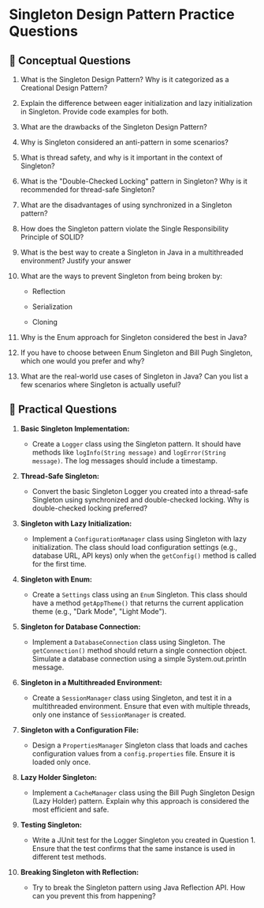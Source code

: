 # Singleton Design Pattern Practice Questions
 
## 📌 **Conceptual Questions**

1. What is the Singleton Design Pattern? Why is it categorized as a Creational Design Pattern?

2. Explain the difference between eager initialization and lazy initialization in Singleton. Provide code examples for both.
    
3. What are the drawbacks of the Singleton Design Pattern?
    
4. Why is Singleton considered an anti-pattern in some scenarios?
    
5. What is thread safety, and why is it important in the context of Singleton?
    
6. What is the "Double-Checked Locking" pattern in Singleton? Why is it recommended for thread-safe Singleton?
    
7. What are the disadvantages of using synchronized in a Singleton pattern?
    
8. How does the Singleton pattern violate the Single Responsibility Principle of SOLID?
    
9. What is the best way to create a Singleton in Java in a multithreaded environment? Justify your answer
    
10. What are the ways to prevent Singleton from being broken by:
    
    *   Reflection
        
    *   Serialization
        
    *   Cloning
        
11. Why is the Enum approach for Singleton considered the best in Java?
    
12. If you have to choose between Enum Singleton and Bill Pugh Singleton, which one would you prefer and why?
    
13. What are the real-world use cases of Singleton in Java? Can you list a few scenarios where Singleton is actually useful?


## 📌 **Practical Questions**

1. **Basic Singleton Implementation:**
    
    - Create a `Logger` class using the Singleton pattern. It should have methods like `logInfo(String message)` and `logError(String message)`. The log messages should include a timestamp.
        
2. **Thread-Safe Singleton:**
    
    - Convert the basic Singleton Logger you created into a thread-safe Singleton using synchronized and double-checked locking. Why is double-checked locking preferred?
        
3. **Singleton with Lazy Initialization:**
    
    - Implement a `ConfigurationManager` class using Singleton with lazy initialization. The class should load configuration settings (e.g., database URL, API keys) only when the `getConfig()` method is called for the first time.
        
4. **Singleton with Enum:**
    
    - Create a `Settings` class using an `Enum` Singleton. This class should have a method `getAppTheme()` that returns the current application theme (e.g., "Dark Mode", "Light Mode").
        
5. **Singleton for Database Connection:**
    
    - Implement a `DatabaseConnection` class using Singleton. The `getConnection()` method should return a single connection object. Simulate a database connection using a simple System.out.println message.
        
6. **Singleton in a Multithreaded Environment:**
    
    - Create a `SessionManager` class using Singleton, and test it in a multithreaded environment. Ensure that even with multiple threads, only one instance of `SessionManager` is created.
        
7. **Singleton with a Configuration File:**
    
    - Design a `PropertiesManager` Singleton class that loads and caches configuration values from a `config.properties` file. Ensure it is loaded only once.
        
8. **Lazy Holder Singleton:**
    
    - Implement a `CacheManager` class using the Bill Pugh Singleton Design (Lazy Holder) pattern. Explain why this approach is considered the most efficient and safe.
        
9. **Testing Singleton:**
    
    - Write a JUnit test for the Logger Singleton you created in Question 1. Ensure that the test confirms that the same instance is used in different test methods.
        
10. **Breaking Singleton with Reflection:**
    - Try to break the Singleton pattern using Java Reflection API. How can you prevent this from happening?